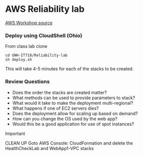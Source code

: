 # AWS Reliability lab

[AWS Workshop source](https://catalog.workshops.aws/well-architected-reliability/en-US)

### Deploy using CloudShell  (Ohio)
From class lab clone
```
cd UNH-IT718/Reliability-lab
sh deploy.sh
```

This will take 4-5 minutes for each of the stacks to be created.

### Review Questions
- Does the order the stacks are created matter?
- What methods can be used to provide parameters to stack?
- What would it take to make the deployment multi-regional?
- What happens if one of EC2 servers dies?
- Does the deployment allow for scaling up based on demand?
- How can you change the OS used by the web app?
- Would this be a good application for use of spot instances?
  
> [!IMPORTANT]
> CLEAN UP
> Goto AWS Console: CloudFormation and delete the HealthCheckLab and WebApp1-VPC stacks

